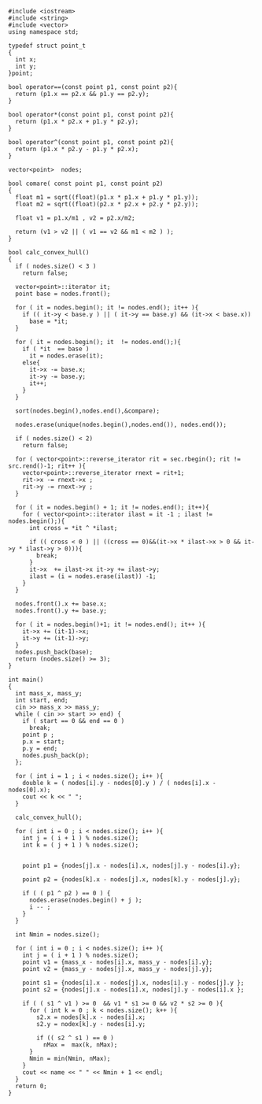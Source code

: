 	#include <iostream>
	#include <string>
	#include <vector>
	using namespace std;
	
	typedef struct point_t
	{
	  int x;
	  int y;
	}point;
	
	bool operator==(const point p1, const point p2){
	  return (p1.x == p2.x && p1.y == p2.y);
	}
	
	bool operator*(const point p1, const point p2){
	  return (p1.x * p2.x + p1.y * p2.y);
	}
	
	bool operator^(const point p1, const point p2){
	  return (p1.x * p2.y - p1.y * p2.x);
	}
	
	vector<point>  nodes;
	
	bool comare( const point p1, const point p2)
	{
	  float m1 = sqrt((float)(p1.x * p1.x + p1.y * p1.y));
	  float m2 = sqrt((float)(p2.x * p2.x + p2.y * p2.y));
	
	  float v1 = p1.x/m1 , v2 = p2.x/m2;
	  
	  return (v1 > v2 || ( v1 == v2 && m1 < m2 ) );
	}
	
	bool calc_convex_hull()
	{
	  if ( nodes.size() < 3 )
		return false;
	
	  vector<point>::iterator it;
	  point base = nodes.front();
	
	  for ( it = nodes.begin(); it != nodes.end(); it++ ){
		if (( it->y < base.y ) || ( it->y == base.y) && (it->x < base.x))
		  base = *it;
	  }
	
	  for ( it = nodes.begin(); it  != nodes.end();){
		if ( *it  == base )
		  it = nodes.erase(it);
		else{
		  it->x -= base.x;
		  it->y -= base.y;
		  it++;
		}
	  }
	
	  sort(nodes.begin(),nodes.end(),&compare);
	
	  nodes.erase(unique(nodes.begin(),nodes.end()), nodes.end());
	
	  if ( nodes.size() < 2)
		return false;
	
	  for ( vector<point>::reverse_iterator rit = sec.rbegin(); rit != src.rend()-1; rit++ ){
		vector<point>::reverse_iterator rnext = rit+1;
		rit->x -= rnext->x ; 
		rit->y -= rnext->y ;
	  }
	
	  for ( it = nodes.begin() + 1; it != nodes.end(); it++){
		for ( vector<point>::iterator ilast = it -1 ; ilast != nodes.begin();){
		  int cross = *it ^ *ilast;
	
		  if (( cross < 0 ) || ((cross == 0)&&(it->x * ilast->x > 0 && it->y * ilast->y > 0))){
			break;
		  }
		  it->x  += ilast->x it->y += ilast->y;
		  ilast = (i = nodes.erase(ilast)) -1;
		}
	  }
	
	  nodes.front().x += base.x;
	  nodes.front().y += base.y;
	
	  for ( it = nodes.begin()+1; it != nodes.end(); it++ ){
	    it->x += (it-1)->x;
		it->y += (it-1)->y;
	  }
	  nodes.push_back(base);
	  return (nodes.size() >= 3);
	}
	
	int main()
	{
	  int mass_x, mass_y;
	  int start, end;
	  cin >> mass_x >> mass_y;
	  while ( cin >> start >> end) { 
		if ( start == 0 && end == 0 )
		  break;
		point p ;
	    p.x = start;
		p.y = end;
		nodes.push_back(p);
	  };
	
	  for ( int i = 1 ; i < nodes.size(); i++ ){
		double k = ( nodes[i].y - nodes[0].y ) / ( nodes[i].x - nodes[0].x);
		cout << k << " ";
	  }
	
	  calc_convex_hull();
	
	  for ( int i = 0 ; i < nodes.size(); i++ ){
		int j = ( i + 1 ) % nodes.size();
		int k = ( j + 1 ) % nodes.size();
	
	
		point p1 = {nodes[j].x - nodes[i].x, nodes[j].y - nodes[i].y};
	
		point p2 = {nodes[k].x - nodes[j].x, nodes[k].y - nodes[j].y};
	
		if ( ( p1 ^ p2 ) == 0 ) {
		  nodes.erase(nodes.begin() + j );
		  i -- ;
		}
	  }
	  
	  int Nmin = nodes.size();
	
	  for ( int i = 0 ; i < nodes.size(); i++ ){
		int j = ( i + 1 ) % nodes.size();
		point v1 = {mass_x - nodes[i].x, mass_y - nodes[i].y};
		point v2 = {mass_y - nodes[j].x, mass_y - nodes[j].y};
	
		point s1 = {nodes[i].x - nodes[j].x, nodes[i].y - nodes[j].y };
		point s2 = {nodes[j].x - nodes[i].x, nodes[j].y - nodes[i].x };
	
		if ( ( s1 ^ v1 ) >= 0  && v1 * s1 >= 0 && v2 * s2 >= 0 ){
		  for ( int k = 0 ; k < nodes.size(); k++ ){
			s2.x = nodes[k].x - nodes[i].x;
			s2.y = nodex[k].y - nodes[i].y;
	
			if (( s2 ^ s1 ) == 0 )
			  nMax =  max(k, nMax);
		  }
		  Nmin = min(Nmin, nMax);
		}
		cout << name << " " << Nmin + 1 << endl;
	  }
	  return 0;
	}
